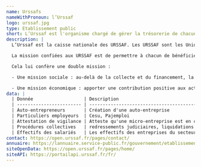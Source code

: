 ```yaml
---
name: Urssafs
nameWithPronoun: l’Urssaf
logo: urssaf.jpg
type: Etablissement public
short: L’Urssaf est l'organisme chargé de gérer la trésorerie de chacune des branches du système de Sécurité sociale français et de superviser la branche « recouvrement » avec notamment le réseau des URSSAF.
description: |
  L’Urssaf est la caisse nationale des URSSAF. Les URSSAF sont les Unions de Recouvrement des cotisations de Sécurité Sociale et d’Allocations Familiales. Ce sont des organismes privés chargés d'une mission de service public, relevant de la branche « recouvrement » du régime général de la sécurité sociale.

  La mission confiées aux URSSAF est de permettre à chacun de bénéficier d’une protection sociale, en cotisant selon ses moyens et en recevant selon ses besoins.

  Cela lui confère une double mission :

  - Une mission sociale : au-delà de la collecte et du financement, la branche est garante de la fiabilité des données sociales ouvrant les droits aux prestations. Elle garantit aux travailleurs de bénéficier d’une protection sociale en assurant l’exercice de l’emploi dans un cadre légal.

  - Une mission économique : apporter une contribution positive aux activités économiques, en facilitant l’accomplissement des démarches des entrepreneurs et des employeurs, en leur permettant ainsi de se consacrer à leurs activités et en garantissant le respect des règles sociales indispensable à une concurrence équitable.
data: |
  | Donnée                   | Description                                                                                      |
  | ------------------------ | ------------------------------------------------------------------------------------------------ |
  | Auto-entrepreneurs       | Création d'une auto-entreprise                                                                   |
  | Particuliers employeurs  | Cesu, Pajemploi                                                                                  |
  | Attestation de vigilance | Atteste qu'une micro-entreprise est en conformité vis a vis de ses cotisations sociales          |
  | Procédures collectives   | redressements judiciaires, liquidations judiciaires, sauvegardes, au niveau de la France entière |
  | Effectifs des salariés   | Les effectifs des entreprises du secteur privé                                                   |
contact: https://open.urssaf.fr/pages/contact/
annuaire: https://lannuaire.service-public.fr/gouvernement/etablissement-public_165739
siteOpenData: https://open.urssaf.fr/pages/home/
siteAPI: https://portailapi.urssaf.fr/fr/
---
```

